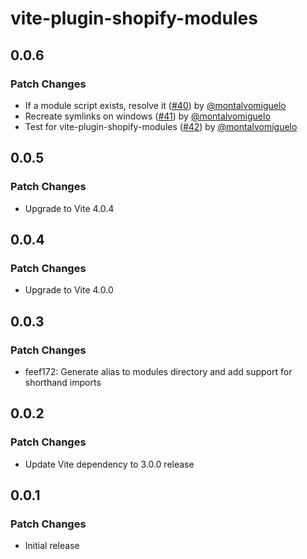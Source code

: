 # vite-plugin-shopify-modules

## 0.0.6

### Patch Changes

- If a module script exists, resolve it ([#40](https://github.com/barrel/barrel-shopify/pull/40)) by [@montalvomiguelo](https://github.com/montalvomiguelo)
- Recreate symlinks on windows ([#41](https://github.com/barrel/barrel-shopify/pull/41)) by [@montalvomiguelo](https://github.com/montalvomiguelo)
- Test for vite-plugin-shopify-modules ([#42](https://github.com/barrel/barrel-shopify/pull/42)) by [@montalvomiguelo](https://github.com/montalvomiguelo)

## 0.0.5

### Patch Changes

- Upgrade to Vite 4.0.4

## 0.0.4

### Patch Changes

- Upgrade to Vite 4.0.0

## 0.0.3

### Patch Changes

- feef172: Generate alias to modules directory and add support for shorthand imports

## 0.0.2

### Patch Changes

- Update Vite dependency to 3.0.0 release

## 0.0.1

### Patch Changes

- Initial release
